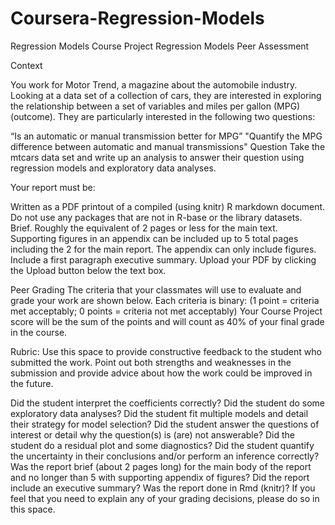 # Coursera-Regression-Models
Regression Models Course Project 
Regression Models Peer Assessment

Context

You work for Motor Trend, a magazine about the automobile industry. Looking at a data set of a collection of cars, they are interested in exploring the relationship between a set of variables and miles per gallon (MPG) (outcome). They are particularly interested in the following two questions:

“Is an automatic or manual transmission better for MPG”
"Quantify the MPG difference between automatic and manual transmissions" Question
Take the mtcars data set and write up an analysis to answer their question using regression models and exploratory data analyses.

Your report must be:

Written as a PDF printout of a compiled (using knitr) R markdown document. Do not use any packages that are not in R-base or the library datasets. Brief. Roughly the equivalent of 2 pages or less for the main text. Supporting figures in an appendix can be included up to 5 total pages including the 2 for the main report. The appendix can only include figures. Include a first paragraph executive summary. Upload your PDF by clicking the Upload button below the text box.

Peer Grading
The criteria that your classmates will use to evaluate and grade your work are shown below. Each criteria is binary: (1 point = criteria met acceptably; 0 points = criteria not met acceptably) Your Course Project score will be the sum of the points and will count as 40% of your final grade in the course.

Rubric:
Use this space to provide constructive feedback to the student who submitted the work. Point out both strengths and weaknesses in the submission and provide advice about how the work could be improved in the future.

Did the student interpret the coefficients correctly?
Did the student do some exploratory data analyses?
Did the student fit multiple models and detail their strategy for model selection?
Did the student answer the questions of interest or detail why the question(s) is (are) not answerable?
Did the student do a residual plot and some diagnostics?
Did the student quantify the uncertainty in their conclusions and/or perform an inference correctly?
Was the report brief (about 2 pages long) for the main body of the report and no longer than 5 with supporting appendix of figures?
Did the report include an executive summary?
Was the report done in Rmd (knitr)?
If you feel that you need to explain any of your grading decisions, please do so in this space.
